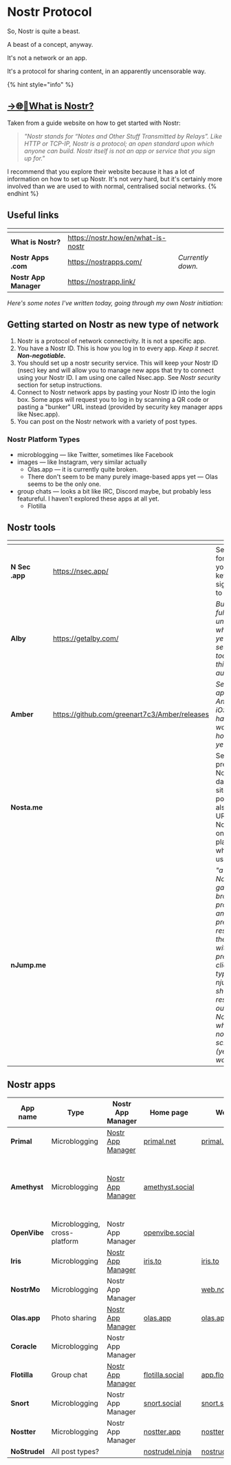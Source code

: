 # Nostr Protocol

So, Nostr is quite a beast.

A beast of a concept, anyway.

It's not a network or an app.&#x20;

It's a protocol for sharing content, in an apparently uncensorable way.

{% hint style="info" %}
## [→🌐🔗What is Nostr?](https://nostr.how/en/what-is-nostr)&#x20;

Taken from a guide website on how to get started with Nostr:

> _"Nostr stands for “Notes and Other Stuff Transmitted by Relays”. Like HTTP or TCP-IP, Nostr is a protocol; an open standard upon which anyone can build. Nostr itself is not an app or service that you sign up for."_



I recommend that you explore their website because it has a lot of information on how to set up Nostr. It's not _very_ hard, but it's certainly more involved than we are used to with normal, centralised social networks.
{% endhint %}

## Useful links

<table data-view="cards"><thead><tr><th></th><th data-card-target data-type="content-ref"></th><th></th></tr></thead><tbody><tr><td><strong>What is Nostr?</strong></td><td><a href="https://nostr.how/en/what-is-nostr">https://nostr.how/en/what-is-nostr</a></td><td></td></tr><tr><td><strong>Nostr Apps .com</strong></td><td><a href="https://nostrapps.com/">https://nostrapps.com/</a></td><td><em>Currently down.</em></td></tr><tr><td><strong>Nostr App Manager</strong></td><td><a href="https://nostrapp.link/">https://nostrapp.link/</a></td><td></td></tr></tbody></table>



_Here's some notes I've written today, going through my own Nostr initiation:_

## Getting started on Nostr as new type of network

1. Nostr is a protocol of network connectivity. It is not a specific app.
2. You have a Nostr ID. This is how you log in to every app. _Keep it secret. **Non-negotiable.**_
3. You should set up a nostr security service. This will keep your Nostr ID (nsec) key and will allow you to manage new apps that try to connect using your Nostr ID. I am using one called Nsec.app. See _Nostr security_ section for setup instructions.
4. Connect to Nostr network apps by pasting your Nostr ID into the login box. Some apps will request you to log in by scanning a QR code or pasting a "bunker" URL instead (provided by security key manager apps like Nsec.app).
5. You can post on the Nostr network with a variety of post types.

### Nostr Platform Types

* microblogging — like Twitter, sometimes like Facebook
* images — like Instagram, very similar actually&#x20;
  * Olas.app — it is currently quite broken.
  * There don't seem to be many purely image-based apps yet — Olas seems to be the only one.
* group chats — looks a bit like IRC, Discord maybe, but probably less featureful. I haven't explored these apps at all yet.
  * Flotilla&#x20;

## Nostr tools

<table data-view="cards"><thead><tr><th></th><th data-type="content-ref"></th><th></th></tr></thead><tbody><tr><td><strong>N Sec .app</strong></td><td><a href="https://nsec.app/">https://nsec.app/</a></td><td>Security app for storing your sign-in keys and signing you in to Nostr apps.</td></tr><tr><td><strong>Alby</strong></td><td><a href="https://getalby.com/">https://getalby.com/</a></td><td><em>But I don't fully understand what this is yet, and it seems to do too many things automatically.</em></td></tr><tr><td><strong>Amber</strong></td><td><a href="https://github.com/greenart7c3/Amber/releases">https://github.com/greenart7c3/Amber/releases</a></td><td><em>Security key app for Android (&#x26; iOS?). I haven't worked out how to use it yet.</em></td></tr><tr><td><strong>Nosta.me</strong></td><td></td><td>Seems to present your Nostr ID's data, but this site isn't for posting on. It also provides URLs to your Nostr profiles on other platforms, which is useful.</td></tr><tr><td><strong>nJump.me</strong></td><td></td><td><em>"a HTTP Nostr gateway to browse profiles, notes and relays; to preview a resource and then open it with your preferred client. The typical use of njump is to share a resource outside the Nostr world, where the nostr: schema is not (yet) working."</em> </td></tr></tbody></table>



## Nostr apps

<table data-view="cards"><thead><tr><th>App name</th><th>Type</th><th>Nostr App Manager</th><th>Home page</th><th>Web app</th><th>Android app</th><th>iOS app</th><th>Windows app</th><th>MacOS app</th><th>GitHib site</th><th data-hidden>NostrApps.com</th></tr></thead><tbody><tr><td><strong>Primal</strong></td><td>Microblogging</td><td><a href="https://nostrapp.link/a/naddr1qqxnzd3exycrwwphxgunjve4qgsrx4k7vxeev3unrn5ty9qt9w4cxlsgzrqw752mh6fduqjgqs9chhgrqsqqql8kw4vkcq">Nostr App Manager</a></td><td><a href="https://primal.net/">primal.net</a></td><td><a href="https://primal.net/">primal.net</a></td><td></td><td></td><td></td><td></td><td></td><td><a href="https://nostrapps.com/primal">NostrApps.com</a></td></tr><tr><td><strong>Amethyst</strong></td><td>Microblogging</td><td><a href="https://nostrapp.link/a/naddr1qqxnzd3cx5urqv3nxymngdphqgsyvrp9u6p0mfur9dfdru3d853tx9mdjuhkphxuxgfwmryja7zsvhqrqsqqql8kavfpw3">Nostr App Manager</a></td><td><a href="https://amethyst.social/">amethyst.social</a></td><td></td><td><a href="https://play.google.com/store/apps/details?id=com.vitorpamplona.amethyst">Google Play</a> — <a href="https://f-droid.org/packages/com.vitorpamplona.amethyst/">F-droid</a> — <a href="https://github.com/ImranR98/Obtainium">Obtanium</a> — <a href="https://zap.store/">Zap.store</a> </td><td></td><td></td><td></td><td><a href="https://github.com/vitorpamplona/amethyst/releases">GitHub site</a> </td><td><a href="https://nostrapps.com/amethyst">NostrApps.com</a></td></tr><tr><td><strong>OpenVibe</strong> </td><td>Microblogging, cross-platform</td><td>Nostr App Manager</td><td><a href="https://openvibe.social/">openvibe.social</a></td><td></td><td><a href="https://play.google.com/store/apps/details?id=com.plebstr.client">Google Play</a> </td><td><a href="https://apps.apple.com/cz/app/openvibe-to-nostr-beyond/id1666230916">App Store</a> </td><td></td><td></td><td></td><td><a href="https://nostrapps.com/openvibe">NostrApps.com</a></td></tr><tr><td><strong>Iris</strong></td><td>Microblogging</td><td><a href="https://nostrapp.link/a/naddr1qqxnzd3cx5mnyvec8qungvenqgsrx4k7vxeev3unrn5ty9qt9w4cxlsgzrqw752mh6fduqjgqs9chhgrqsqqql8ks78ejl">Nostr App Manager</a></td><td><a href="https://iris.to/">iris.to</a></td><td><a href="https://iris.to/">iris.to</a></td><td></td><td></td><td></td><td></td><td><a href="https://github.com/irislib">GitHub site</a> </td><td><a href="https://nostrapps.com/iris">NostrApps.com</a></td></tr><tr><td><strong>NostrMo</strong></td><td>Microblogging</td><td>Nostr App Manager</td><td></td><td><a href="https://web.nostrmo.com/">web.nostrmo.com</a></td><td><a href="https://play.google.com/store/apps/details?id=com.github.haorendashu.nostrmo">Google Play</a> </td><td></td><td></td><td></td><td></td><td><a href="https://nostrapps.com/nostrmo">NostrApps.com</a></td></tr><tr><td><strong>Olas.app</strong></td><td>Photo sharing</td><td><a href="https://nostrapp.link/a/naddr1qqxnzdenxyur2vpkxyur2vp4qgs04xzt6ldm9qhs0ctw0t58kf4z57umjzmjg6jywu0seadwtqqc75srqsqqql8k7ygv3x">Nostr App Manager</a></td><td><a href="https://olas.app/">olas.app</a></td><td><a href="https://olas.app/">olas.app</a></td><td></td><td></td><td></td><td></td><td></td><td>NostrApps.com</td></tr><tr><td><strong>Coracle</strong></td><td>Microblogging</td><td>Nostr App Manager</td><td></td><td></td><td></td><td></td><td></td><td></td><td></td><td><a href="https://nostrapps.com/coracle">NostrApps.com</a></td></tr><tr><td><strong>Flotilla</strong></td><td>Group chat</td><td><a href="https://nostrapp.link/a/naddr1qqxnzdenxucr2wp48ymnqdfsqgsf03c2gsmx5ef4c9zmxvlew04gdh7u94afnknp33qvv3c94kvwxgsrqsqqql8k0gu2vz">Nostr App Manager</a></td><td><a href="https://flotilla.social/">flotilla.social</a></td><td><a href="https://app.flotilla.social/">app.flotilla.social</a></td><td></td><td></td><td></td><td></td><td></td><td></td></tr><tr><td><strong>Snort</strong></td><td>Microblogging</td><td>Nostr App Manager</td><td><a href="https://snort.social/">snort.social</a></td><td><a href="https://snort.social/">snort.social</a></td><td></td><td></td><td></td><td></td><td></td><td></td></tr><tr><td><strong>Nostter</strong></td><td>Microblogging</td><td>Nostr App Manager</td><td><a href="https://nostter.app/">nostter.app</a></td><td><a href="https://nostter.app/">nostter.app</a></td><td></td><td></td><td></td><td></td><td></td><td></td></tr><tr><td><strong>NoStrudel</strong></td><td>All post types?</td><td></td><td><a href="https://nostrudel.ninja/">nostrudel.ninja</a></td><td><a href="https://nostrudel.ninja/">nostrudel.ninja</a></td><td></td><td></td><td></td><td></td><td></td><td></td></tr></tbody></table>



